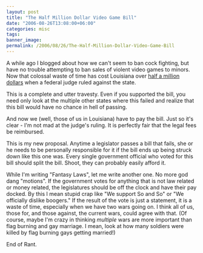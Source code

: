 ```yaml
---
layout: post
title: "The Half Million Dollar Video Game Bill"
date: "2006-08-26T13:08:00+06:00"
categories: misc 
tags: 
banner_image: 
permalink: /2006/08/26/The-Half-Million-Dollar-Video-Game-Bill
---
```


A while ago I blogged about how we can't seem to ban cock fighting, but have no trouble attempting to ban sales of violent video games to minors. Now that colossal waste of time has cost Louisiana over <a href="http://news.yahoo.com/s/ap/20060826/ap_on_hi_te/louisiana_video_games">half a million dollars</a> when a federal judge ruled against the state.

This is a complete and utter travesty. Even if you supported the bill, you need only look at the multiple other states where this failed and realize that this bill would have no chance in hell of passing. 

And now we (well, those of us in Louisiana) have to pay the bill. Just so it's clear - I'm not mad at the judge's ruling. It is perfectly fair that the legal fees be reimbursed. 

This is my new proposal. Anytime a legislator passes a bill that fails, she or he needs to be personally responsible for it if the bill ends up being struck down like this one was. Every single government official who voted for this bill should split the bill. Shoot, they can probably easily afford it. 

While I'm writing "Fantasy Laws", let me write another one. No more god dang "motions". If the government votes for anything that is not law related or money related, the legislatures should be off the clock and have their pay docked. By this I mean stupid crap like "We support So and So" or "We officially dislike boogers." If the result of the vote is just a statement, it is a waste of time, especially when we have two wars going on. I think all of us, those for, and those against, the current wars, could agree with that. (Of course, maybe I'm crazy in thinking <i>multiple</i> wars are more important than flag burning and gay marriage. I mean, look at how many soldiers were killed by flag burning gays getting married!)

End of Rant.